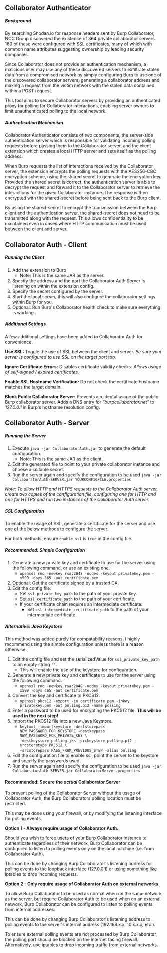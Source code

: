 ## Collaborator Authenticator


##### Background
By searching Shodan.io for response headers sent by Burp Collaborator, 
NCC Group discovered the existence of 364 private collaborator servers. 
160 of these were configured with SSL certificates, many of which with 
common name attributes suggesting ownership by leading security companies. 

Since Collaborator does not provide an authentication mechanism, a malicious user may 
use any of these discovered servers to exfiltrate stolen data from a compromised network by
simply configuring Burp to use one of the discovered collaborator servers, generating a 
collaborator address and making a request from the victim network with the stolen data
contained within a POST request. 

This tool aims to secure Collaborator servers by providing an authenticated proxy for polling 
for Collaborator interactions, enabling server owners to limit unauthenticated 
polling to the local network.

##### Authentication Mechanism

Collaborator Authenticator consists of two components, the server-side authentication server 
which is responsible for validating incoming polling requests before passing them to the 
Collaborator server, and the client extension which creates a local HTTP server and 
sets itself as the polling address.

When Burp requests the list of interactions received by the Collaborator server, the extension 
encrypts the polling requests with the AES256-CBC encryption scheme, using the shared secret 
to generate the encryption key. Provided the shared secret is correct, the authentication 
server is able to decrypt the request and forward it to the Collaborator server
to retrieve the interactions for the given Collaborator instance. The response is then 
encrypted with the shared-secret before being sent back to the Burp client.
 
By using the shared-secret to encrypt the transmission between the Burp client and the authentication server,
the shared-secret does not need to be transmitted along with the request. This allows confidentiality to be
maintained even in cases where HTTP communication must be used between the client and server. 


## Collaborator Auth - Client

##### Running the Client
1. Add the extension to Burp
    - Note: This is the same JAR as the server.
2. Specify the address and the port the Collaborator Auth Server is listening on within the extension config.
3. Specify the secret configured by the server.
4. Start the local server, this will also configure the collaborator settings within Burp for you.
5. Optional: Run Burp's Collaborator health check to make sure everything is working.


##### Additional Settings
A few additional settings have been added to Collaborator Auth for convenience.

**Use SSL:** Toggle the use of SSL between the client and server. 
*Be sure your server is configured to use SSL on the target port too.*

**Ignore Certificate Errors:** Disables certificate validity checks. 
*Allows usage of self-signed / expired certificates.*

**Enable SSL Hostname Verification:** Do not check the certificate hostname matches the target domain.

**Block Public Collaborator Server:** Prevents accidental usage of the public Burp collaborator server.
Adds a DNS entry for *"burpcollaborator.net"* to *127.0.0.1* in Burp's hostname resolution config.




## Collaborator Auth - Server

##### Running the Server
1. Execute `java -jar CollaboratorAuth.jar` to generate the default configuration.
    - Note: This is the same JAR as the client.
2. Edit the generated file to point to your private collaborator instance and choose a suitable secret.
3. Run the server again and specify the configuration to be used `java -jar CollaboratorAuth-SERVER.jar YOURCONFIGFILE.properties`

*Note: To allow HTTP and HTTPS requests to the Collaborator Auth server, create two copies of the configuration file, 
configuring one for HTTP and one for HTTPS and run two instances of the Collaborator Auth server.*

##### SSL Configuration

To enable the usage of SSL, generate a certificate for the server and use one of the below methods to configure the server.

For both methods, ensure `enable_ssl` is `true` in the config file. 

##### Recommended: Simple Configuration

1. Generate a new private key and certificate to use for the server using the following command, or use an existing one.
    - `openssl req -newkey rsa:2048 -nodes -keyout privatekey.pem -x509 -days 365 -out certificate.pem`
1. Optional: Get the certificate signed by a trusted CA.
1. Edit the config file:
    - Set `ssl_private_key_path` to the path of your private key.
    - Set `ssl_certificate_path` to the path of your certificate.
    - If your certificate chain requires an intermediate certificate:
        - Set `ssl_intermediate_certificate_path` to the path of your intermediate certificate.

##### Alternative: Java Keystore

This method was added purely for compatability reasons. I highly recommend using the simple configuration unless
there is a reason otherwise.  

1. Edit the config file and set the serializedValue for `ssl_private_key_path` to an empty string `""`. 
    - This will enable the use of the keystore for configuration. 
1. Generate a new private key and certificate to use for the server using the following command.
    - `openssl req -newkey rsa:2048 -nodes -keyout privatekey.pem -x509 -days 365 -out certificate.pem`
1. Convert the key and certificate to PKCS12. 
    - `openssl pkcs12 -export -in certificate.pem -inkey privatekey.pem -out polling.p12 -name polling`
1. Enter a password to be used for encrypting the PKCS12 file. **This will be used in the next step!** 
1. Import the PKCS12 file into a new Java Keystore. 
    - `keytool -importkeystore -deststorepass NEW_PASSWORD_FOR_KEYSTORE -destkeypass NEW_PASSWORD_FOR_PRIVATE_KEY \ `
    <br/>`-destkeystore polling.jks -srckeystore polling.p12 -srcstoretype PKCS12 \ `
    <br/>`-srcstorepass PASS_FROM_PREVIOUS_STEP -alias polling`  
1. Edit the configuration file to enable ssl, point the server to the keystore and specify the passwords used.
1. Run the server again and specify the configuration to be used `java -jar CollaboratorAuth-SERVER.jar CollaboratorServer.properties`




#### Recommended: Secure the *actual* Collaborator Server

To prevent polling of the Collaborator Server without the usage of Collaborator Auth, 
the Burp Collaborators polling location must be restricted. 

This may be done using your firewall, or by modifying the listening interface for polling events.

**Option 1 - Always require usage of Collaborator Auth.**

Should you wish to force users of your Burp Collaborator instance to authenticate regardless of their network, 
Burp Collaborator can be configured to listen to polling events only on the local machine (i.e. from Collaborator Auth).

This can be done by changing Burp Collaborator's listening address for polling events to the loopback interface (127.0.0.1) or 
using something like iptables to drop incoming requests.

**Option 2 - Only require usage of Collaborator Auth on external networks.**
  
To allow Burp Collaborator to be used as normal when on the same network as the server, but require Collaborator Auth
to be used when on an external network, Burp Collaborator can be configured to listen to polling events from
internal addresses.

This can be done by changing Burp Collaborator's listening address to polling events to the server's internal address 
(192.168.x.x, 10.x.x.x, etc.). 

To ensure external polling events are not processed by Burp Collaborator, the polling port should be blocked on the
internet facing firewall. Alternatively, use iptables to drop incoming traffic from external networks.